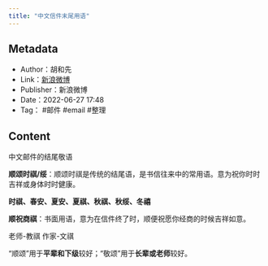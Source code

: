```yaml
---
title: "中文信件末尾用语"
---
```

## Metadata
- Author：胡和先
- Link：[新浪微博](https://weibo.com/6375833498/Lw7oE9Lim)
- Publisher：新浪微博
- Date：2022-06-27 17:48
- Tag： #邮件 #email #整理
## Content
中文邮件的结尾敬语

**顺颂时祺/绥**：顺颂时祺是传统的结尾语，是书信往来中的常用语。意为祝你时时吉祥或身体时时健康。

**时祺、春安、夏安、夏祺、秋祺、秋绥、冬禧**

**顺祝商祺**：书面用语，意为在信件终了时，顺便祝愿你经商的时候吉祥如意。

老师-教祺
作家-文祺

“顺颂”用于**平辈和下级**较好；“敬颂”用于**长辈或老师**较好。